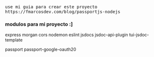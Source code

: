 <pre>
use mi guia para crear este proyecto
https://fmarcosdev.com/blog/passportjs-nodejs 
</pre>

### modulos para mi proyecto :]
express
morgan
cors
nodemon
eslint
jsdocs   jsdoc-api-plugin tui-jsdoc-template

passport
passport-google-oauth20

